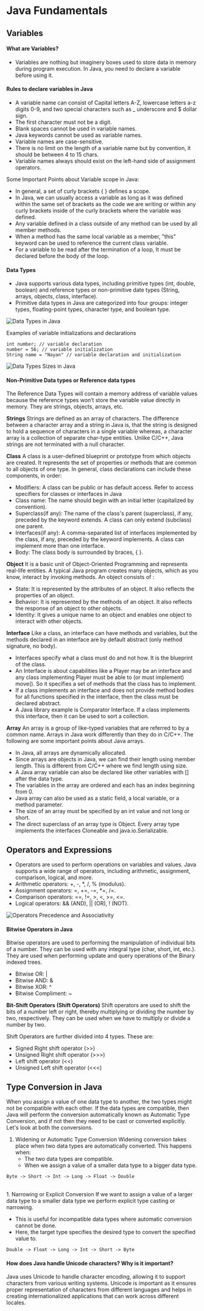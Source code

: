 # Java Fundamentals

## Variables

#### What are Variables?
 - Variables are nothing but imaginery boxes used to store data in memory during program execution. In Java, you need to declare a variable before using it.

#### Rules to declare variables in Java
 - A variable name can consist of Capital letters A-Z, lowercase letters a-z digits 0-9, and two special characters such as _ underscore and $ dollar sign.
 - The first character must not be a digit.
 - Blank spaces cannot be used in variable names.
 - Java keywords cannot be used as variable names.
 - Variable names are case-sensitive.
 - There is no limit on the length of a variable name but by convention, it should be between 4 to 15 chars.
 - Variable names always should exist on the left-hand side of assignment operators.

Some Important Points about Variable scope in Java:  

 - In general, a set of curly brackets { } defines a scope.
 - In Java, we can usually access a variable as long as it was defined within the same set of brackets as the code we are writing or within any curly brackets inside of the curly brackets where the variable was defined.
 - Any variable defined in a class outside of any method can be used by all member methods.
 - When a method has the same local variable as a member, "this" keyword can be used to reference the current class variable.
 - For a variable to be read after the termination of a loop, It must be declared before the body of the loop.

#### Data Types
 - Java supports various data types, including primitive types (int, double, boolean) and reference types or non-primitive date types (String, arrays, objects, class, interface).
 - Primitive data types in Java are categorized into four groups: integer types, floating-point types, character type, and boolean type.

![Data Types in Java](images/Data-types-in-Java.jpg)

Examples of variable initializations and declarations
```
int number; // variable declaration
number = 56; // variable initialization
String name = "Nayan" // variable declaration and initialization
```

![Data Types Sizes in Java](images/java-data-types.png)

#### Non-Primitive Data types or Reference data types
The Reference Data Types will contain a memory address of variable values because the reference types won’t store the variable value directly in memory. They are strings, objects, arrays, etc. 

**Strings**
Strings are defined as an array of characters. The difference between a character array and a string in Java is, that the string is designed to hold a sequence of characters in a single variable whereas, a character array is a collection of separate char-type entities. Unlike C/C++, Java strings are not terminated with a null character.

**Class**
A class is a user-defined blueprint or prototype from which objects are created.  It represents the set of properties or methods that are common to all objects of one type. In general, class declarations can include these components, in order: 
 - Modifiers: A class can be public or has default access. Refer to access specifiers for classes or interfaces in Java
 - Class name: The name should begin with an initial letter (capitalized by convention).
 - Superclass(if any): The name of the class's parent (superclass), if any, preceded by the keyword extends. A class can only extend (subclass) one parent.
 - Interfaces(if any): A comma-separated list of interfaces implemented by the class, if any, preceded by the keyword implements. A class can implement more than one interface.
 - Body: The class body is surrounded by braces, { }.

**Object**
It is a basic unit of Object-Oriented Programming and represents real-life entities.  A typical Java program creates many objects, which as you know, interact by invoking methods. An object consists of :
 - State: It is represented by the attributes of an object. It also reflects the properties of an object.
 - Behavior: It is represented by the methods of an object. It also reflects the response of an object to other objects.
 - Identity: It gives a unique name to an object and enables one object to interact with other objects.

**Interface**
Like a class, an interface can have methods and variables, but the methods declared in an interface are by default abstract (only method signature, no body).   
- Interfaces specify what a class must do and not how. It is the blueprint of the class.
- An Interface is about capabilities like a Player may be an interface and any class implementing Player must be able to (or must implement) move(). So it specifies a set of methods that the class has to implement.
- If a class implements an interface and does not provide method bodies for all functions specified in the interface, then the class must be declared abstract.
- A Java library example is Comparator Interface. If a class implements this interface, then it can be used to sort a collection.

**Array**
An array is a group of like-typed variables that are referred to by a common name. Arrays in Java work differently than they do in C/C++. The following are some important points about Java arrays. 
- In Java, all arrays are dynamically allocated.
- Since arrays are objects in Java, we can find their length using member length. This is different from C/C++ where we find length using size.
- A Java array variable can also be declared like other variables with [] after the data type.
- The variables in the array are ordered and each has an index beginning from 0.
- Java array can also be used as a static field, a local variable, or a method parameter.
- The size of an array must be specified by an int value and not long or short.
- The direct superclass of an array type is Object.
Every array type implements the interfaces Cloneable and java.io.Serializable.

## Operators and Expressions
 - Operators are used to perform operations on variables and values. Java
supports a wide range of operators, including arithmetic, assignment, comparison, logical, and more.
 - Arithmetic operators: +, -, *, /, % (modulus).
 - Assignment operators: =, +=, -=, *=, /=.
 - Comparison operators: ==, !=, >, <, >=, <=.
 - Logical operators: && (AND), || (OR), ! (NOT).

![Operators Precedence and Associativity](../notes/images/operators.png)

#### Bitwise Operators in Java
Bitwise operators are used to performing the manipulation of individual bits of a number. They can be used with any integral type (char, short, int, etc.). They are used when performing update and query operations of the Binary indexed trees. 
 - Bitwise OR: |
 - Bitwise AND: &
 - Bitwise XOR: ^
 - Bitwise Compliment: ~

**Bit-Shift Operators (Shift Operators)**
Shift operators are used to shift the bits of a number left or right, thereby multiplying or dividing the number by two, respectively. They can be used when we have to multiply or divide a number by two. 

Shift Operators are further divided into 4 types. These are:
 - Signed Right shift operator (>>)
 - Unsigned Right shift operator (>>>)
 - Left shift operator (<<)
 - Unsigned Left shift operator (<<<)

## Type Conversion in Java

  When you assign a value of one data type to another, the two types might not be compatible with each other. If the data types are compatible, then Java will perform the conversion automatically known as Automatic Type Conversion, and if not then they need to be cast or converted explicitly.
  Let's look at both the conversions.

  1. Widening or Automatic Type Conversion
    Widening conversion takes place when two data types are automatically converted. This happens when:  
     - The two data types are compatible.
     - When we assign a value of a smaller data type to a bigger data type.

    Byte -> Short -> Int -> Long -> Float -> Double

<br>
  1. Narrowing or Explicit Conversion
   If we want to assign a value of a larger data type to a smaller data type we perform explicit type casting or narrowing.  

- This is useful for incompatible data types where automatic conversion cannot be done.
- Here, the target type specifies the desired type to convert the specified value to.

```
Double -> Float -> Long -> Int -> Short -> Byte
```    

#### How does Java handle Unicode characters? Why is it important?
Java uses Unicode to handle character encoding, allowing it to support characters from various writing systems. Unicode is important as it ensures proper representation of characters from different languages and helps in creating internationalized applications that can work across different locales.
